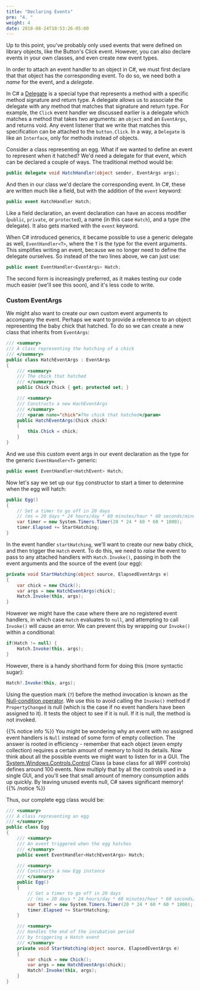 ```yaml
---
title: "Declaring Events"
pre: "4. "
weight: 4
date: 2018-08-24T10:53:26-05:00
---
```


Up to this point, you've probably only used events that were defined on library objects, like the Button's Click event.  However, you can also declare events in your own classes, and even create new event types.

In order to attach an event handler to an object in C#, we must first declare that that object has the corresponding event.  To do so, we need both a _name_ for the event, and a _delegate_.

In C# a [Delegate](https://learn.microsoft.com/en-us/dotnet/csharp/programming-guide/delegates/) is a special type that represents a method with a specific method signature and return type. A delegate allows us to associate the delegate with any method that matches that signature and return type. For example, the `Click` event handler we discussed earlier is a delegate which matches a method that takes two arguments: an `object` and an `EventArgs`, and returns void.  Any event listener that we write that matches this specification can be attached to the `button.Click`.  In a way, a `Delegate` is like an `Interface`, only for methods instead of objects.

Consider a class representing an egg.  What if we wanted to define an event to represent when it hatched?  We'd need a delegate for that event, which can be declared a couple of ways.  The traditional method would be:

```csharp
public delegate void HatchHandler(object sender, EventArgs args);
```

And then in our class we'd declare the corresponding event. In C#, these are written much like a field, but with the addition of the `event` keyword:

```csharp 
public event HatchHandler Hatch;
```

Like a field declaration, an event declaration can have an access modifier (`public`, `private`, or `protected`), a name (in this case `Hatch`), and a type (the delegate).  It also gets marked with the `event` keyword.

When C# introduced generics, it became possible to use a generic delegate as well, `EventHandler<T>`, where the `T` is the type for the event arguments.  This simplifies writing an event, because we no longer need to define the delegate ourselves.  So instead of the two lines above, we can just use:

```csharp
public event EventHandler<EventArgs> Hatch;
```

The second form is increasingly preferred, as it makes testing our code much easier (we'll see this soon), and it's less code to write.  

### Custom EventArgs

We might also want to create our own custom event arguments to accompany the event.  Perhaps we want to provide a reference to an object representing the baby chick that hatched.  To do so we can create a new class that inherits from `EventArgs`:

```csharp
/// <summary>
/// A class representing the hatching of a chick 
/// </summary>
public class HatchEventArgs : EventArgs 
{
    /// <summary>
    /// The chick that hatched 
    /// </summary>
    public Chick Chick { get; protected set; }

    /// <summary>
    /// Constructs a new HachEventArgs 
    /// </summary>
    /// <param name="chick">The chick that hatched</param>
    public HatchEventArgs(Chick chick) 
    {
        this.Chick = chick;
    }
}
```

And we use this custom event args in our event declaration as the type for the generic `EventHandler<T>` generic:

```csharp
public event EventHandler<HatchEvent> Hatch;
```

Now let's say we set up our `Egg` constructor to start a timer to determine when the egg will hatch:

```csharp
public Egg() 
{
    // Set a timer to go off in 20 days 
    // (ms = 20 days * 24 hours/day * 60 minutes/hour * 60 seconds/minute * 1000 milliseconds/seconds)
    var timer = new System.Timers.Timer(20 * 24 * 60 * 60 * 1000);
    timer.Elapsed += StartHatching;
}
```

In the event handler `startHatching`, we'll want to create our new baby chick, and then trigger the `Hatch` event.  To do this, we need to _raise_ the event to pass to any attached handlers with `Hatch.Invoke()`, passing in both the event arguments and the source of the event (our egg):

```csharp
private void StartHatching(object source, ElapsedEventArgs e) 
{
    var chick = new Chick();
    var args = new HatchEventArgs(chick);
    Hatch.Invoke(this, args);
}
```

However we might have the case where there are no registered event handlers, in which case `Hatch` evaluates to `null`, and attempting to call `Invoke()` will cause an error.  We can prevent this by wrapping our `Invoke()` within a conditional:

```csharp
if(Hatch != null) {
    Hatch.Invoke(this, args);
}
```

However, there is a handy shorthand form for doing this (more syntactic sugar):

```csharp 
Hatch?.Invoke(this, args);
```

Using the question mark (`?`) before the method invocation is known as the [Null-condition operator](https://docs.microsoft.com/en-us/dotnet/csharp/language-reference/operators/member-access-operators#null-conditional-operators--and-). We use this to avoid calling the `Invoke()` method if `PropertyChanged` is null (which is the case if no event handlers have been assigned to it). It tests the object to see if it is null.  If it is null, the method is not invoked. 

{{% notice info %}}
You might be wondering why an event with no assigned event handlers is `Null` instead of some form of empty collection. The answer is rooted in efficiency - remember that each object (even empty collection) requires a certain amount of memory to hold its details.  Now think about all the possible events we might want to listen for in a GUI.  The [System.Windows.Controls.Control](https://docs.microsoft.com/en-us/dotnet/api/system.windows.controls.control?view=netcore-3.1#events) Class (a base class for all WPF controls) defines around 100 events.  Now multiply that by all the controls used in a single GUI, and you'll see that small amount of memory consumption adds up quickly.  By leaving unused events null, C# saves significant memory!
{{% /notice %}}

Thus, our complete egg class would be:

```csharp
/// <summary>
/// A class representing an egg 
/// </summary>
public class Egg 
{
    /// <summary>
    /// An event triggered when the egg hatches 
    /// </summary>
    public event EventHandler<HatchEventArgs> Hatch;

    /// <summary>
    /// Constructs a new Egg instance 
    /// </summary>
    public Egg() 
    {
        // Set a timer to go off in 20 days 
        // (ms = 20 days * 24 hours/day * 60 minutes/hour * 60 seconds/minute * 1000 milliseconds/seconds)
        var timer = new System.Timers.Timer(20 * 24 * 60 * 60 * 1000);
        timer.Elapsed += StartHatching;
    }

    /// <summary>
    /// Handles the end of the incubation period 
    /// by triggering a Hatch event 
    /// </summary>
    private void StartHatching(object source, ElapsedEventArgs e) 
    {
        var chick = new Chick();
        var args = new HatchEventArgs(chick);
        Hatch?.Invoke(this, args);
    }
}
```
